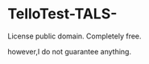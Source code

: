 # TelloTest-TALS-

 License
 public domain.
 Completely free.

 however,I do not guarantee anything.
 
